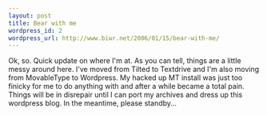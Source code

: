 ```yaml
--- 
layout: post
title: Bear with me
wordpress_id: 2
wordpress_url: http://www.biwr.net/2006/01/15/bear-with-me/
---
```

Ok, so.  Quick update on where I'm at.  As you can tell, things are a little messy around here.  I've moved from Tilted to Textdrive and I'm also moving from MovableType to Wordpress.  My hacked up MT install was just too finicky for me to do anything with and after a while became a total pain.  Things will be in disrepair until I can port my archives and dress up this wordpress blog.  In the meantime, please standby...
